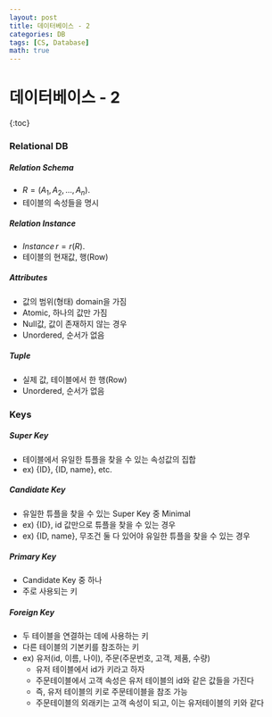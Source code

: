 ```yaml
---
layout: post
title: 데이터베이스 - 2
categories: DB
tags: [CS, Database]
math: true
---
```


# 데이터베이스 - 2

{:toc}

### Relational DB

##### Relation Schema

- $R=(A_1, A_2, ..., A_n)$.
- 테이블의 속성들을 명시

##### Relation Instance

- $Instance\,r=r(R)$.
- 테이블의 현재값, 행(Row)

##### Attributes

- 값의 범위(형태) domain을 가짐
- Atomic, 하나의 값만 가짐
- Null값, 값이 존재하지 않는 경우
- Unordered, 순서가 없음

##### Tuple

- 실제 값, 테이블에서 한 행(Row)
- Unordered, 순서가 없음

### Keys

##### Super Key

- 테이블에서 유일한 튜플을 찾을 수 있는 속성값의 집합
- ex) {ID}, {ID, name}, etc.

##### Candidate Key

- 유일한 튜플을 찾을 수 있는 Super Key 중 Minimal
- ex) {ID}, id 값만으로 튜플을 찾을 수 있는 경우
- ex) {ID, name}, 무조건 둘 다 있어야 유일한 튜플을 찾을 수 있는 경우

##### Primary Key

- Candidate Key 중 하나
- 주로 사용되는 키

##### Foreign Key

- 두 테이블을 연결하는 데에 사용하는 키
- 다른 테이블의 기본키를 참조하는 키
- ex) 유저(id, 이름, 나이), 주문(주문번호, 고객, 제품, 수량)
  - 유저 테이블에서 id가 키라고 하자
  - 주문테이블에서 고객 속성은 유저 테이블의 id와 같은 값들을 가진다
  - 즉, 유저 테이블의 키로 주문테이블을 참조 가능
  - 주문테이블의 외래키는 고객 속성이 되고, 이는 유저테이블의 키와 같다
